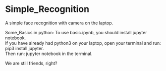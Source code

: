# Simple_Recognition
A simple face recognition with camera on the laptop.

Some_Basics in python:
To use basic.ipynb, you should install jupyter notebook.  
If you have already had python3 on your laptop, open your terminal and run: pip3 install jupyter.  
Then run: jupyter notebook in the terminal.  

We are still friends, right?